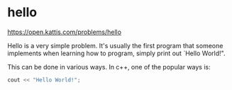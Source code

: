 # hello

https://open.kattis.com/problems/hello

Hello is a very simple problem. It's usually the first program that someone implements when learning how to program, simply print out `Hello World!".

This can be done in various ways. In c++, one of the popular ways is:
```cpp
cout << "Hello World!";
```
